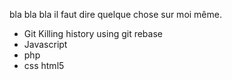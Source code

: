 bla bla bla il faut dire quelque chose sur moi même.
* Git Killing history using git rebase
* Javascript
* php
* css html5
